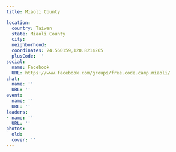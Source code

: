 ```yaml
---
title: Miaoli County

location:
  country: Taiwan
  state: Miaoli County
  city: 
  neighborhood: 
  coordinates: 24.560159,120.8214265
  plusCode: ''
social:
  name: Facebook
  URL: https://www.facebook.com/groups/free.code.camp.miaoli/
chat:
  name: ''
  URL: ''
event:
  name: ''
  URL: ''
leaders:
- name: ''
  URL: ''
photos:
  old: 
  cover: ''
---
```

